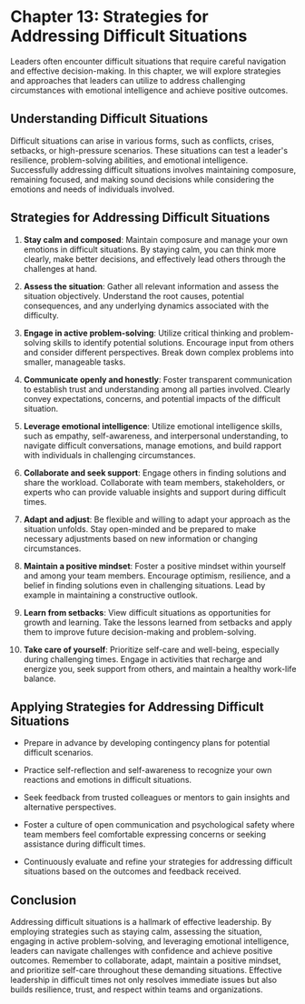 Chapter 13: Strategies for Addressing Difficult Situations
==========================================================

Leaders often encounter difficult situations that require careful navigation and effective decision-making. In this chapter, we will explore strategies and approaches that leaders can utilize to address challenging circumstances with emotional intelligence and achieve positive outcomes.

Understanding Difficult Situations
----------------------------------

Difficult situations can arise in various forms, such as conflicts, crises, setbacks, or high-pressure scenarios. These situations can test a leader's resilience, problem-solving abilities, and emotional intelligence. Successfully addressing difficult situations involves maintaining composure, remaining focused, and making sound decisions while considering the emotions and needs of individuals involved.

Strategies for Addressing Difficult Situations
----------------------------------------------

1. **Stay calm and composed**: Maintain composure and manage your own emotions in difficult situations. By staying calm, you can think more clearly, make better decisions, and effectively lead others through the challenges at hand.

2. **Assess the situation**: Gather all relevant information and assess the situation objectively. Understand the root causes, potential consequences, and any underlying dynamics associated with the difficulty.

3. **Engage in active problem-solving**: Utilize critical thinking and problem-solving skills to identify potential solutions. Encourage input from others and consider different perspectives. Break down complex problems into smaller, manageable tasks.

4. **Communicate openly and honestly**: Foster transparent communication to establish trust and understanding among all parties involved. Clearly convey expectations, concerns, and potential impacts of the difficult situation.

5. **Leverage emotional intelligence**: Utilize emotional intelligence skills, such as empathy, self-awareness, and interpersonal understanding, to navigate difficult conversations, manage emotions, and build rapport with individuals in challenging circumstances.

6. **Collaborate and seek support**: Engage others in finding solutions and share the workload. Collaborate with team members, stakeholders, or experts who can provide valuable insights and support during difficult times.

7. **Adapt and adjust**: Be flexible and willing to adapt your approach as the situation unfolds. Stay open-minded and be prepared to make necessary adjustments based on new information or changing circumstances.

8. **Maintain a positive mindset**: Foster a positive mindset within yourself and among your team members. Encourage optimism, resilience, and a belief in finding solutions even in challenging situations. Lead by example in maintaining a constructive outlook.

9. **Learn from setbacks**: View difficult situations as opportunities for growth and learning. Take the lessons learned from setbacks and apply them to improve future decision-making and problem-solving.

10. **Take care of yourself**: Prioritize self-care and well-being, especially during challenging times. Engage in activities that recharge and energize you, seek support from others, and maintain a healthy work-life balance.

Applying Strategies for Addressing Difficult Situations
-------------------------------------------------------

* Prepare in advance by developing contingency plans for potential difficult scenarios.

* Practice self-reflection and self-awareness to recognize your own reactions and emotions in difficult situations.

* Seek feedback from trusted colleagues or mentors to gain insights and alternative perspectives.

* Foster a culture of open communication and psychological safety where team members feel comfortable expressing concerns or seeking assistance during difficult times.

* Continuously evaluate and refine your strategies for addressing difficult situations based on the outcomes and feedback received.

Conclusion
----------

Addressing difficult situations is a hallmark of effective leadership. By employing strategies such as staying calm, assessing the situation, engaging in active problem-solving, and leveraging emotional intelligence, leaders can navigate challenges with confidence and achieve positive outcomes. Remember to collaborate, adapt, maintain a positive mindset, and prioritize self-care throughout these demanding situations. Effective leadership in difficult times not only resolves immediate issues but also builds resilience, trust, and respect within teams and organizations.
